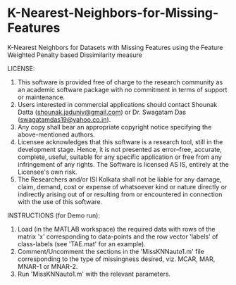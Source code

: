 # K-Nearest-Neighbors-for-Missing-Features
K-Nearest Neighbors for Datasets with Missing Features using the Feature Weighted Penalty based Dissimilarity measure

LICENSE:

1. This software is provided free of charge to the research community as an academic software package with no commitment in terms of support or maintenance.
2. Users interested in commercial applications should contact Shounak Datta (shounak.jaduniv@gmail.com) or Dr. Swagatam Das (swagatamdas19@yahoo.co.in). 
3. Any copy shall bear an appropriate copyright notice specifying the above-mentioned authors.
4. Licensee acknowledges that this software is a research tool, still in the development stage. Hence, it is not presented as error–free, accurate, complete, useful, suitable for any specific application or free from any infringement of any rights. The Software is licensed AS IS, entirely at the Licensee's own risk.
5. The Researchers and/or ISI Kolkata shall not be liable for any damage, claim, demand, cost or expense of whatsoever kind or nature directly or indirectly arising out of or resulting from or encountered in connection with the use of this software.



INSTRUCTIONS (for Demo run):

1. Load (in the MATLAB workspace) the required data with rows of the matrix 'x' corresponding to data-points and the row vector 'labels' of class-labels (see 'TAE.mat' for an example).
2. Comment/Uncomment the sections in the 'MissKNNauto1.m' file corresponding to the type of missingness desired, viz. MCAR, MAR, MNAR-1 or MNAR-2.
3. Run 'MissKNNauto1.m' with the relevant parameters.
